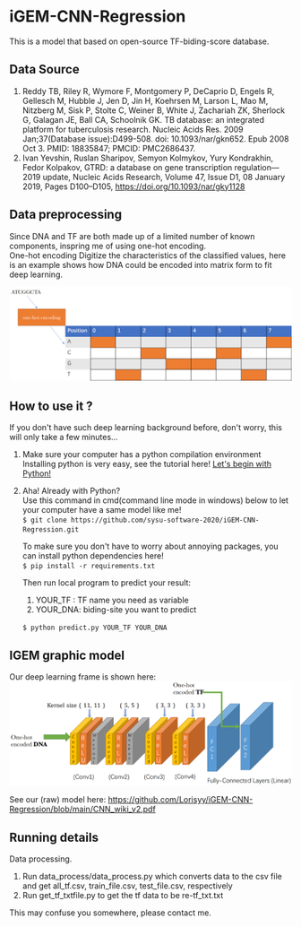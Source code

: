 # iGEM-CNN-Regression
This is a model that based on open-source TF-biding-score database.  
## Data Source
1. Reddy TB, Riley R, Wymore F, Montgomery P, DeCaprio D, Engels R, Gellesch M, Hubble J, Jen D, Jin H, Koehrsen M, Larson L, Mao M, Nitzberg M, Sisk P, Stolte C, Weiner B, White J, Zachariah ZK, Sherlock G, Galagan JE, Ball CA, Schoolnik GK. TB database: an integrated platform for tuberculosis research. Nucleic Acids Res. 2009 Jan;37(Database issue):D499-508. doi: 10.1093/nar/gkn652. Epub 2008 Oct 3. PMID: 18835847; PMCID: PMC2686437.  
2. Ivan Yevshin, Ruslan Sharipov, Semyon Kolmykov, Yury Kondrakhin, Fedor Kolpakov, GTRD: a database on gene transcription regulation—2019 update, Nucleic Acids Research, Volume 47, Issue D1, 08 January 2019, Pages D100–D105, https://doi.org/10.1093/nar/gky1128  

## Data preprocessing
Since DNA and TF are both made up of a limited number of known components, inspring me of using one-hot encoding.   
One-hot encoding Digitize the characteristics of the classified values, here is an example shows how DNA could be encoded into matrix form to fit deep learning.  


![DNA-One-hot-encoding](imgs/one-hot.png)

## How to use it ?
If you don't have such deep learning background before, don't worry, this will only take a few minutes...  
1. Make sure your computer has a python compilation environment   
Installing python is very easy, see the tutorial here! [Let's begin with Python!](https://www.python.org/downloads/)   

2. Aha! Already with Python?  
    Use this command in cmd(command line mode in windows) below to let your computer have a same model like me!  
    ` $ git clone https://github.com/sysu-software-2020/iGEM-CNN-Regression.git  ` 

    To make sure you don't have to worry about annoying packages, you can install python dependencies here!  
    ` $ pip install -r requirements.txt ` 

    Then run local program to predict your result:
    1. YOUR_TF : TF name you need as variable  
    2. YOUR_DNA: biding-site you want to predict  

    `$ python predict.py YOUR_TF YOUR_DNA`


## IGEM graphic model
Our deep learning frame is shown here:  
![CNN_pic](imgs/CNN.png)  

See our (raw) model here: https://github.com/Lorisyy/iGEM-CNN-Regression/blob/main/CNN_wiki_v2.pdf

## Running details
Data processing.  
1. Run data_process/data_process.py which converts data to the csv file and get all_tf.csv, train_file.csv, test_file.csv, respectively
2. Run get_tf_txtfile.py to get the tf data to be re-tf_txt.txt


This may confuse you somewhere, please contact me.
